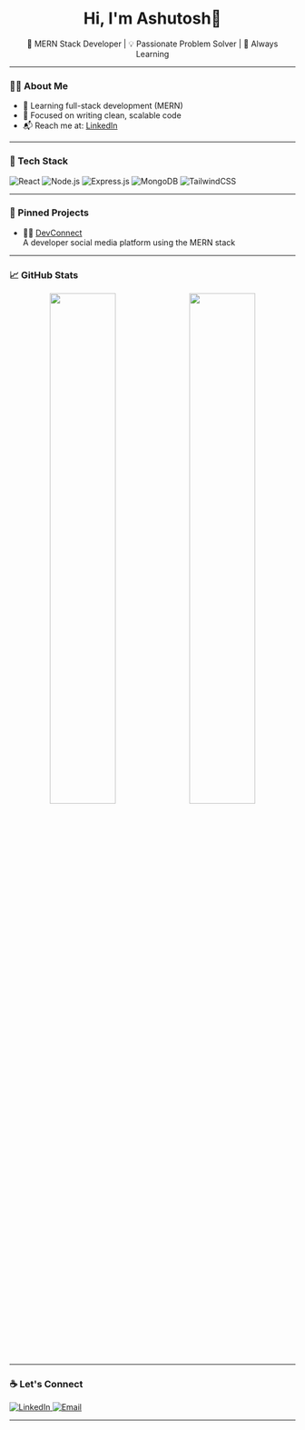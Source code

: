 <h1 align="center">Hi, I'm Ashutosh👋</h1>
<p align="center">
  🚀 MERN Stack Developer | 💡 Passionate Problem Solver | 🌱 Always Learning
</p>

---

### 👨‍💻 About Me

- 🧠 Learning full-stack development (MERN)
- 🎯 Focused on writing clean, scalable code
- 📬 Reach me at: [LinkedIn](https://linkedin.com/in/ashutosh-moharana)

---

### 🚀 Tech Stack

![React](https://img.shields.io/badge/-React-61DAFB?style=flat-square&logo=react&logoColor=black)
![Node.js](https://img.shields.io/badge/-Node.js-339933?style=flat-square&logo=nodedotjs&logoColor=white)
![Express.js](https://img.shields.io/badge/-Express-black?style=flat-square&logo=express&logoColor=white)
![MongoDB](https://img.shields.io/badge/-MongoDB-47A248?style=flat-square&logo=mongodb&logoColor=white)
![TailwindCSS](https://img.shields.io/badge/-TailwindCSS-38B2AC?style=flat-square&logo=tailwind-css&logoColor=white)

---

### 📌 Pinned Projects


- 🧑‍💻 [DevConnect](https://github.com/ashutosh-moharana/devconnect)  
  A developer social media platform using the MERN stack



---

### 📈 GitHub Stats

<p align="center">
  <img src="https://github-readme-stats.vercel.app/api?username=ashutosh-moharana&show_icons=true&theme=tokyonight" width="48%" />
  <img src="https://github-readme-streak-stats.herokuapp.com?user=ashutosh-moharana&theme=tokyonight" width="48%" />
</p>

---

### ☕ Let's Connect

<a href="https://linkedin.com/in/ashutosh-moharana" target="_blank">
  <img alt="LinkedIn" src="https://img.shields.io/badge/LinkedIn-blue?style=flat-square&logo=linkedin">
</a>
<a href="mailto:youremail@example.com">
  <img alt="Email" src="https://img.shields.io/badge/Gmail-red?style=flat-square&logo=gmail&logoColor=white">
</a>

---
